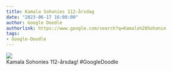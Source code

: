 ```yaml
---
title: Kamala Sohonies 112-årsdag
date: "2023-06-17 16:00:00"
author: Google Doodle
authorlink: https://www.google.com/search?q=Kamala%20Sohonie
tags:
- Google-Doodle
---
```

<img src="https://www.google.com/logos/doodles/2023/kamala-sohonies-112th-birthday-6753651837109236-l.png" referrerpolicy="no-referrer"><br>Kamala Sohonies 112-årsdag! #GoogleDoodle